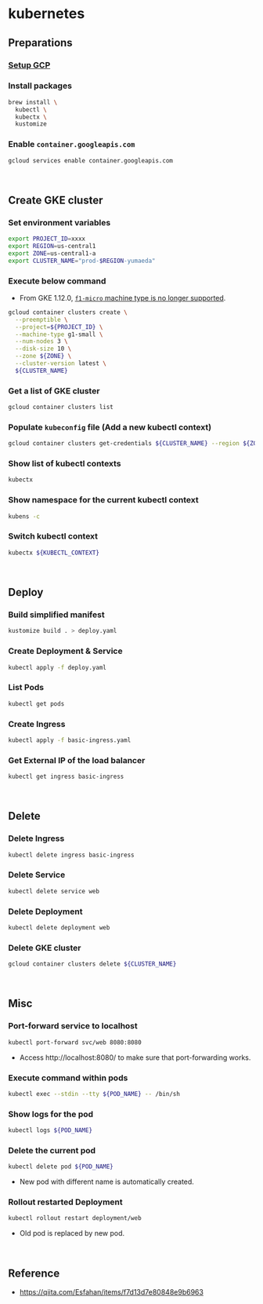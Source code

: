 # kubernetes
## Preparations
### [Setup GCP](https://github.com/yumaeda/gcp/blob/main/README.md)
### Install packages
```sh
brew install \
  kubectl \
  kubectx \
  kustomize
```
### Enable `container.googleapis.com`
```zsh
gcloud services enable container.googleapis.com
```

&nbsp;

## Create GKE cluster
### Set environment variables
```zsh
export PROJECT_ID=xxxx
export REGION=us-central1
export ZONE=us-central1-a
export CLUSTER_NAME="prod-$REGION-yumaeda"
```
### Execute below command
- From GKE 1.12.0, [`f1-micro` machine type is no longer supported](https://stackoverflow.com/questions/61357217/gcloud-kubernetes-in-f1-micro-results-in-node-pools-of-f1-micro-machines-are-no).

```zsh
gcloud container clusters create \
  --preemptible \
  --project=${PROJECT_ID} \
  --machine-type g1-small \
  --num-nodes 3 \
  --disk-size 10 \
  --zone ${ZONE} \
  --cluster-version latest \
  ${CLUSTER_NAME}
```
### Get a list of GKE cluster
```zsh
gcloud container clusters list
```
### Populate `kubeconfig` file (Add a new kubectl context)
```zsh
gcloud container clusters get-credentials ${CLUSTER_NAME} --region ${ZONE} --project ${PROJECT_ID}
```
### Show list of kubectl contexts
```zsh
kubectx
```
### Show namespace for the current kubectl context
```zsh
kubens -c
```
### Switch kubectl context
```zsh
kubectx ${KUBECTL_CONTEXT}
```

&nbsp;

## Deploy
### Build simplified manifest
```zsh
kustomize build . > deploy.yaml
```
### Create Deployment & Service
```zsh
kubectl apply -f deploy.yaml
```
### List Pods
```sh
kubectl get pods
```
### Create Ingress
```zsh
kubectl apply -f basic-ingress.yaml
```
### Get External IP of the load balancer
```zsh
kubectl get ingress basic-ingress
```

&nbsp;

## Delete
### Delete Ingress
```zsh
kubectl delete ingress basic-ingress
```
### Delete Service
```zsh
kubectl delete service web
```
### Delete Deployment
```zsh
kubectl delete deployment web
```
### Delete GKE cluster
```zsh
gcloud container clusters delete ${CLUSTER_NAME}
```

&nbsp;

## Misc
### Port-forward service to localhost
```zsh
kubectl port-forward svc/web 8080:8080
```
- Access http://localhost:8080/ to make sure that port-forwarding works.
### Execute command within pods
```zsh
kubectl exec --stdin --tty ${POD_NAME} -- /bin/sh
```
### Show logs for the pod
```zsh
kubectl logs ${POD_NAME}
```
### Delete the current pod
```zsh
kubectl delete pod ${POD_NAME}
```
- New pod with different name is automatically created.
### Rollout restarted Deployment
```zsh
kubectl rollout restart deployment/web
```
- Old pod is replaced by new pod.

&nbsp;

## Reference
- https://qiita.com/Esfahan/items/f7d13d7e80848e9b6963
